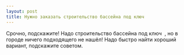 ```yaml
---
layout: post 
title: Нужно заказать строительство бассейна под ключ ‌ ‌ 
--- 
```

Срочно, подскажите! Надо строительство бассейна под ключ ‌ ‌, но в городе ничего подходящего не нашёл! Надо быстро найти хороший вариант, подскажите советом.